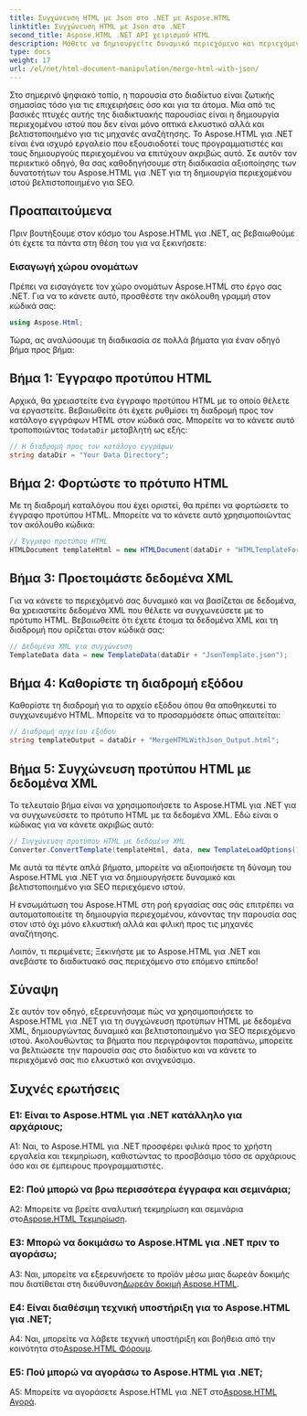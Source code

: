 ```yaml
---
title: Συγχώνευση HTML με Json στο .NET με Aspose.HTML
linktitle: Συγχώνευση HTML με Json στο .NET
second_title: Aspose.HTML .NET API χειρισμού HTML
description: Μάθετε να δημιουργείτε δυναμικό περιεχόμενο και περιεχόμενο ιστού χρησιμοποιώντας το Aspose.HTML για .NET. Ενδυναμώστε την παρουσία σας στο διαδίκτυο και προσελκύστε το κοινό σας.
type: docs
weight: 17
url: /el/net/html-document-manipulation/merge-html-with-json/
---
```


Στο σημερινό ψηφιακό τοπίο, η παρουσία στο διαδίκτυο είναι ζωτικής σημασίας τόσο για τις επιχειρήσεις όσο και για τα άτομα. Μία από τις βασικές πτυχές αυτής της διαδικτυακής παρουσίας είναι η δημιουργία περιεχομένου ιστού που δεν είναι μόνο οπτικά ελκυστικό αλλά και βελτιστοποιημένο για τις μηχανές αναζήτησης. Το Aspose.HTML για .NET είναι ένα ισχυρό εργαλείο που εξουσιοδοτεί τους προγραμματιστές και τους δημιουργούς περιεχομένου να επιτύχουν ακριβώς αυτό. Σε αυτόν τον περιεκτικό οδηγό, θα σας καθοδηγήσουμε στη διαδικασία αξιοποίησης των δυνατοτήτων του Aspose.HTML για .NET για τη δημιουργία περιεχομένου ιστού βελτιστοποιημένο για SEO. 

## Προαπαιτούμενα

Πριν βουτήξουμε στον κόσμο του Aspose.HTML για .NET, ας βεβαιωθούμε ότι έχετε τα πάντα στη θέση του για να ξεκινήσετε:

### Εισαγωγή χώρου ονομάτων

Πρέπει να εισαγάγετε τον χώρο ονομάτων Aspose.HTML στο έργο σας .NET. Για να το κάνετε αυτό, προσθέστε την ακόλουθη γραμμή στον κώδικά σας:

```csharp
using Aspose.Html;
```

Τώρα, ας αναλύσουμε τη διαδικασία σε πολλά βήματα για έναν οδηγό βήμα προς βήμα:

## Βήμα 1: Έγγραφο προτύπου HTML

 Αρχικά, θα χρειαστείτε ένα έγγραφο προτύπου HTML με το οποίο θέλετε να εργαστείτε. Βεβαιωθείτε ότι έχετε ρυθμίσει τη διαδρομή προς τον κατάλογο εγγράφων HTML στον κώδικά σας. Μπορείτε να το κάνετε αυτό τροποποιώντας το`dataDir` μεταβλητή ως εξής:

```csharp
// Η διαδρομή προς τον κατάλογο εγγράφων
string dataDir = "Your Data Directory";
```

## Βήμα 2: Φορτώστε το πρότυπο HTML

Με τη διαδρομή καταλόγου που έχει οριστεί, θα πρέπει να φορτώσετε το έγγραφο προτύπου HTML. Μπορείτε να το κάνετε αυτό χρησιμοποιώντας τον ακόλουθο κώδικα:

```csharp
// Έγγραφο προτύπου HTML
HTMLDocument templateHtml = new HTMLDocument(dataDir + "HTMLTemplateForJson.html");
```

## Βήμα 3: Προετοιμάστε δεδομένα XML

Για να κάνετε το περιεχόμενό σας δυναμικό και να βασίζεται σε δεδομένα, θα χρειαστείτε δεδομένα XML που θέλετε να συγχωνεύσετε με το πρότυπο HTML. Βεβαιωθείτε ότι έχετε έτοιμα τα δεδομένα XML και τη διαδρομή που ορίζεται στον κώδικά σας:

```csharp
// Δεδομένα XML για συγχώνευση
TemplateData data = new TemplateData(dataDir + "JsonTemplate.json");
```

## Βήμα 4: Καθορίστε τη διαδρομή εξόδου

Καθορίστε τη διαδρομή για το αρχείο εξόδου όπου θα αποθηκευτεί το συγχωνευμένο HTML. Μπορείτε να το προσαρμόσετε όπως απαιτείται:

```csharp
// Διαδρομή αρχείου εξόδου
string templateOutput = dataDir + "MergeHTMLWithJson_Output.html";
```

## Βήμα 5: Συγχώνευση προτύπου HTML με δεδομένα XML

Το τελευταίο βήμα είναι να χρησιμοποιήσετε το Aspose.HTML για .NET για να συγχωνεύσετε το πρότυπο HTML με τα δεδομένα XML. Εδώ είναι ο κώδικας για να κάνετε ακριβώς αυτό:

```csharp
// Συγχώνευση προτύπου HTML με δεδομένα XML
Converter.ConvertTemplate(templateHtml, data, new TemplateLoadOptions(), templateOutput);
```

Με αυτά τα πέντε απλά βήματα, μπορείτε να αξιοποιήσετε τη δύναμη του Aspose.HTML για .NET για να δημιουργήσετε δυναμικό και βελτιστοποιημένο για SEO περιεχόμενο ιστού. 

Η ενσωμάτωση του Aspose.HTML στη ροή εργασίας σας σάς επιτρέπει να αυτοματοποιείτε τη δημιουργία περιεχομένου, κάνοντας την παρουσία σας στον ιστό όχι μόνο ελκυστική αλλά και φιλική προς τις μηχανές αναζήτησης. 

Λοιπόν, τι περιμένετε; Ξεκινήστε με το Aspose.HTML για .NET και ανεβάστε το διαδικτυακό σας περιεχόμενο στο επόμενο επίπεδο!

## Σύναψη

Σε αυτόν τον οδηγό, εξερευνήσαμε πώς να χρησιμοποιήσετε το Aspose.HTML για .NET για τη συγχώνευση προτύπων HTML με δεδομένα XML, δημιουργώντας δυναμικό και βελτιστοποιημένο για SEO περιεχόμενο ιστού. Ακολουθώντας τα βήματα που περιγράφονται παραπάνω, μπορείτε να βελτιώσετε την παρουσία σας στο διαδίκτυο και να κάνετε το περιεχόμενό σας πιο ελκυστικό και ανιχνεύσιμο.

## Συχνές ερωτήσεις

### Ε1: Είναι το Aspose.HTML για .NET κατάλληλο για αρχάριους;

A1: Ναι, το Aspose.HTML για .NET προσφέρει φιλικά προς το χρήστη εργαλεία και τεκμηρίωση, καθιστώντας το προσβάσιμο τόσο σε αρχάριους όσο και σε έμπειρους προγραμματιστές.

### Ε2: Πού μπορώ να βρω περισσότερα έγγραφα και σεμινάρια;

 A2: Μπορείτε να βρείτε αναλυτική τεκμηρίωση και σεμινάρια στο[Aspose.HTML Τεκμηρίωση](https://reference.aspose.com/html/net/).

### Ε3: Μπορώ να δοκιμάσω το Aspose.HTML για .NET πριν το αγοράσω;

 A3: Ναι, μπορείτε να εξερευνήσετε το προϊόν μέσω μιας δωρεάν δοκιμής που διατίθεται στη διεύθυνση[Δωρεάν δοκιμή Aspose.HTML](https://releases.aspose.com/).

### Ε4: Είναι διαθέσιμη τεχνική υποστήριξη για το Aspose.HTML για .NET;

 A4: Ναι, μπορείτε να λάβετε τεχνική υποστήριξη και βοήθεια από την κοινότητα στο[Aspose.HTML Φόρουμ](https://forum.aspose.com/).

### Ε5: Πού μπορώ να αγοράσω το Aspose.HTML για .NET;

 A5: Μπορείτε να αγοράσετε Aspose.HTML για .NET στο[Aspose.HTML Αγορά](https://purchase.aspose.com/buy).